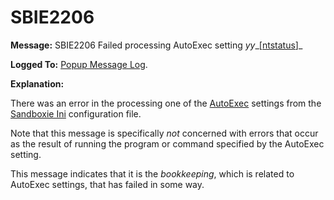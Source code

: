 # SBIE2206

**Message:** SBIE2206 Failed processing AutoExec setting _yy__[[ntstatus](NtStatusCodes)]_

**Logged To:** [Popup Message Log](PopupMessageLog).

**Explanation:**

There was an error in the processing one of the [AutoExec](AutoExec) settings from the [Sandboxie Ini](SandboxieIni) configuration file.

Note that this message is specifically _not_ concerned with errors that occur as the result of running the program or command specified by the AutoExec setting.

This message indicates that it is the _bookkeeping_, which is related to AutoExec settings, that has failed in some way.
